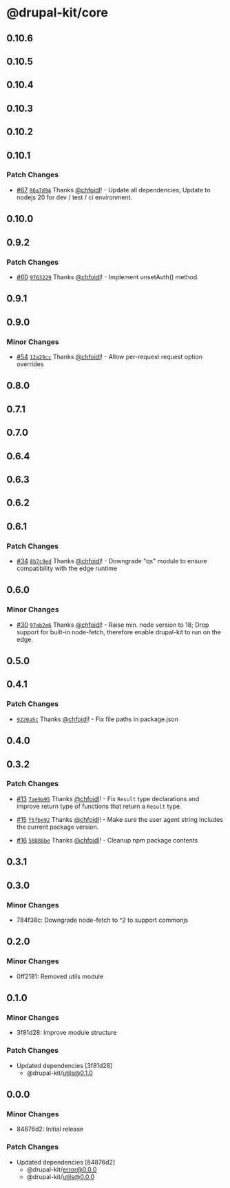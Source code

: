 # @drupal-kit/core

## 0.10.6

## 0.10.5

## 0.10.4

## 0.10.3

## 0.10.2

## 0.10.1

### Patch Changes

- [#67](https://github.com/wunderwerkio/drupal-kit/pull/67) [`86a7d94`](https://github.com/wunderwerkio/drupal-kit/commit/86a7d94bd30cba42cfd6235c0d0965ea608e7bcd) Thanks [@chfoidl](https://github.com/chfoidl)! - Update all dependencies; Update to nodejs 20 for dev / test / ci environment.

## 0.10.0

## 0.9.2

### Patch Changes

- [#60](https://github.com/wunderwerkio/drupal-kit/pull/60) [`9763229`](https://github.com/wunderwerkio/drupal-kit/commit/976322953351e5262d18006266436cd6180ae88f) Thanks [@chfoidl](https://github.com/chfoidl)! - Implement unsetAuth() method.

## 0.9.1

## 0.9.0

### Minor Changes

- [#54](https://github.com/wunderwerkio/drupal-kit/pull/54) [`12a29cc`](https://github.com/wunderwerkio/drupal-kit/commit/12a29cc10bd5be2740e5897ca073dab4f9e95e6b) Thanks [@chfoidl](https://github.com/chfoidl)! - Allow per-request request option overrides

## 0.8.0

## 0.7.1

## 0.7.0

## 0.6.4

## 0.6.3

## 0.6.2

## 0.6.1

### Patch Changes

- [#34](https://github.com/wunderwerkio/drupal-kit/pull/34) [`8b7c9ed`](https://github.com/wunderwerkio/drupal-kit/commit/8b7c9ed168d40ac95b0e8cbf8985bfb357cfe8f6) Thanks [@chfoidl](https://github.com/chfoidl)! - Downgrade "qs" module to ensure compatibility with the edge runtime

## 0.6.0

### Minor Changes

- [#30](https://github.com/wunderwerkio/drupal-kit/pull/30) [`97ab2e6`](https://github.com/wunderwerkio/drupal-kit/commit/97ab2e681892b67d5452eeabd5bc0d90ec185946) Thanks [@chfoidl](https://github.com/chfoidl)! - Raise min. node version to 18; Drop support for built-in node-fetch, therefore enable drupal-kit to run on the edge.

## 0.5.0

## 0.4.1

### Patch Changes

- [`9220a5c`](https://github.com/wunderwerkio/drupal-kit/commit/9220a5c270a3b23fcf1b12dffc3e4a0b84a60057) Thanks [@chfoidl](https://github.com/chfoidl)! - Fix file paths in package.json

## 0.4.0

## 0.3.2

### Patch Changes

- [#13](https://github.com/wunderwerkio/drupal-kit/pull/13) [`7ae9a95`](https://github.com/wunderwerkio/drupal-kit/commit/7ae9a95d316184e98a895a3f738ffcfabde5eacd) Thanks [@chfoidl](https://github.com/chfoidl)! - Fix `Result` type declarations and improve return type of functions that return a `Result` type.

- [#15](https://github.com/wunderwerkio/drupal-kit/pull/15) [`f5fbe92`](https://github.com/wunderwerkio/drupal-kit/commit/f5fbe92710817d89f24797cea4204d0938bd532d) Thanks [@chfoidl](https://github.com/chfoidl)! - Make sure the user agent string includes the current package version.

- [#16](https://github.com/wunderwerkio/drupal-kit/pull/16) [`58888be`](https://github.com/wunderwerkio/drupal-kit/commit/58888bea19922e1841b7017a5f7d90e33c13578a) Thanks [@chfoidl](https://github.com/chfoidl)! - Cleanup npm package contents

## 0.3.1

## 0.3.0

### Minor Changes

- 784f38c: Downgrade node-fetch to ^2 to support commonjs

## 0.2.0

### Minor Changes

- 0ff2181: Removed utils module

## 0.1.0

### Minor Changes

- 3f81d28: Improve module structure

### Patch Changes

- Updated dependencies [3f81d28]
  - @drupal-kit/utils@0.1.0

## 0.0.0

### Minor Changes

- 84876d2: Initial release

### Patch Changes

- Updated dependencies [84876d2]
  - @drupal-kit/error@0.0.0
  - @drupal-kit/utils@0.0.0
